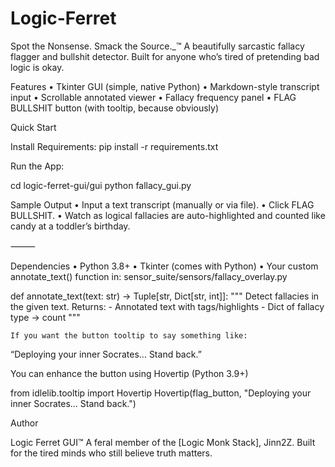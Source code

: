 # Logic-Ferret
Spot the Nonsense. Smack the Source._™  A beautifully sarcastic fallacy flagger and bullshit detector. Built for anyone who’s tired of pretending bad logic is okay.

Features
	•	 Tkinter GUI (simple, native Python)
	•	 Markdown-style transcript input
	•	 Scrollable annotated viewer
	•	 Fallacy frequency panel
	•	 FLAG BULLSHIT button (with tooltip, because obviously)

Quick Start

  Install Requirements:
  pip install -r requirements.txt

Run the App:

cd logic-ferret-gui/gui
python fallacy_gui.py

Sample Output
	•	Input a text transcript (manually or via file).
	•	Click  FLAG BULLSHIT.
	•	Watch as logical fallacies are auto-highlighted and counted like candy at a toddler’s birthday.

⸻

 Dependencies
	•	Python 3.8+
	•	Tkinter (comes with Python)
	•	Your custom annotate_text() function in:
sensor_suite/sensors/fallacy_overlay.py

def annotate_text(text: str) -> Tuple[str, Dict[str, int]]:
    """
    Detect fallacies in the given text.
    Returns:
      - Annotated text with tags/highlights
      - Dict of fallacy type -> count
    """

    If you want the button tooltip to say something like:

“Deploying your inner Socrates… Stand back.”

You can enhance the button using Hovertip (Python 3.9+)

from idlelib.tooltip import Hovertip
Hovertip(flag_button, "Deploying your inner Socrates… Stand back.")

Author

Logic Ferret GUI™
A feral member of the [Logic Monk Stack], Jinn2Z.
Built for the tired minds who still believe truth matters.
